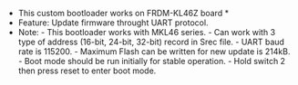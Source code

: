 * This custom bootloader works on FRDM-KL46Z board *
* Feature: Update firmware throught UART protocol.
* Note: - This bootloader works with MKL46 series.
        - Can work with 3 type of address (16-bit, 24-bit, 32-bit) record in Srec file.
        - UART baud rate is 115200.
        - Maximum Flash can be written for new update is 214kB.
        - Boot mode should be run initially for stable operation.
        - Hold switch 2 then press reset to enter boot mode.
